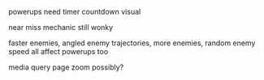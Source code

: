 powerups need timer countdown visual

near miss mechanic still wonky

faster enemies, angled enemy trajectories, more enemies, random enemy speed all affect powerups too

media query page zoom possibly?